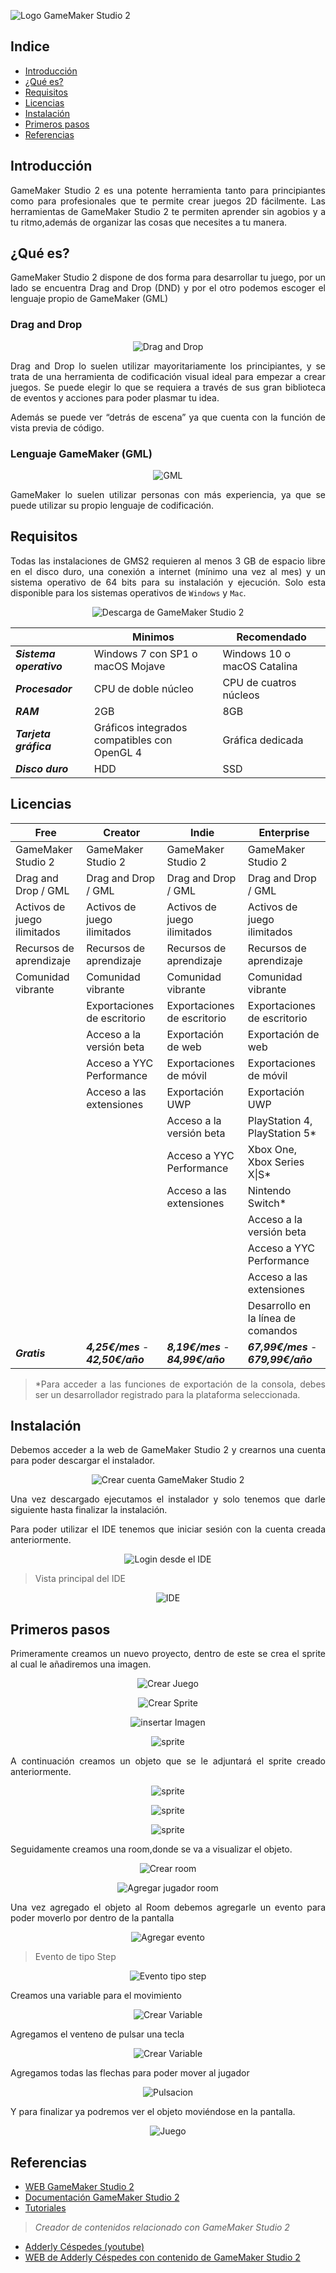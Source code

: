![Logo GameMaker Studio 2](https://coal.yoyogames.com/brand/GMS2_PrimaryLogo/Primary1/GMS2_Primary_DblLine_BlackTransparent.png)

<div align="justify">

## Indice

- [Introducción](#introduccion)
- [¿Qué es?](#queEs)
- [Requisitos](#requisitos)
- [Licencias](#licencias)
- [Instalación](#instalacion)
- [Primeros pasos](#primerosPasos)
- [Referencias](#referencias)

<a name="introduccion"></a>
## Introducción

GameMaker Studio 2 es una potente herramienta tanto para principiantes como para profesionales que te permite crear juegos 2D fácilmente. Las herramientas de GameMaker Studio 2 te permiten aprender sin agobios y a tu ritmo,además de organizar las cosas que necesites a tu manera.

<a name="queEs"></a>
## ¿Qué es?

GameMaker Studio 2 dispone de dos forma para desarrollar tu juego, por un lado se encuentra Drag and Drop (DND) y por el otro podemos escoger el lenguaje propio de GameMaker (GML)

### Drag and Drop

<div align="center">

![Drag and Drop](img/DND-GML/DND.png)

</div>

Drag and Drop lo suelen utilizar mayoritariamente los principiantes, y se trata de una herramienta de codificación visual ideal para empezar a crear juegos. 
Se puede elegir lo que se requiera a través de sus gran biblioteca de eventos y acciones para poder plasmar tu idea. 

Además se puede ver “detrás de escena” ya que cuenta con la función de vista previa de código.

### Lenguaje GameMaker (GML)

<div align="center">

![GML](img/DND-GML/GML.png)

</div>

GameMaker lo suelen utilizar personas con más experiencia, ya que se puede utilizar su propio lenguaje de codificación. 


<a name="requisitos"></a>
## Requisitos

Todas las instalaciones de GMS2 requieren al menos 3 GB de espacio libre en el disco duro, una conexión a internet (mínimo una vez al mes) y un sistema operativo de 64 bits para su instalación y ejecución. Solo esta disponible para los sistemas operativos de `Windows` y `Mac`.

<div align="center">

![Descarga de GameMaker Studio 2](img/instalacion/descarga.png)

</div>

| | Minimos | Recomendado |
| -- | -- | -- |
| ***Sistema operativo*** | Windows 7 con SP1 o macOS Mojave | Windows 10 o macOS Catalina |
| ***Procesador*** | CPU de doble núcleo | CPU de cuatros núcleos |
| ***RAM*** | 2GB | 8GB |
| ***Tarjeta gráfica*** | Gráficos integrados compatibles con OpenGL 4 | Gráfica dedicada |
| ***Disco duro*** | HDD | SSD|

<a name="licencias"></a>
## Licencias

| Free | Creator | Indie | Enterprise |
| -- | -- | -- | -- |
| GameMaker Studio 2 | GameMaker Studio 2 | GameMaker Studio 2 | GameMaker Studio 2 |
| Drag and Drop / GML | Drag and Drop / GML | Drag and Drop / GML | Drag and Drop / GML |
| Activos de juego ilimitados | Activos de juego ilimitados | Activos de juego ilimitados | Activos de juego ilimitados |
| Recursos de aprendizaje | Recursos de aprendizaje | Recursos de aprendizaje | Recursos de aprendizaje |
| Comunidad vibrante | Comunidad vibrante | Comunidad vibrante | Comunidad vibrante |
| | Exportaciones de escritorio | Exportaciones de escritorio | Exportaciones de escritorio	|
| | Acceso a la versión beta | Exportación de web | Exportación de web |
| | Acceso a YYC Performance | Exportaciones de móvil | Exportaciones de móvil |
| | Acceso a las extensiones | Exportación UWP | Exportación UWP |
| | | Acceso a la versión beta | PlayStation 4, PlayStation 5* |
| | | Acceso a YYC Performance | Xbox One, Xbox Series X\|S* |
| | | Acceso a las extensiones | Nintendo Switch* |
| | | | Acceso a la versión beta |
| | | | Acceso a YYC Performance |
| | | | Acceso a las extensiones |
| | | | Desarrollo en la línea de comandos |
| ***Gratis*** | ***4,25€/mes*** - ***42,50€/año*** | ***8,19€/mes*** - ***84,99€/año*** | ***67,99€/mes*** - ***679,99€/año*** |

> *Para acceder a las funciones de exportación de la consola, debes ser un desarrollador registrado para la plataforma seleccionada.

<a name="instalacion"></a>
## Instalación

Debemos acceder a la web de GameMaker Studio 2 y crearnos una cuenta para poder descargar el instalador.

<div align="center">

![Crear cuenta GameMaker Studio 2](img/instalacion/login.png)

</div>

Una vez descargado ejecutamos el instalador y solo tenemos que darle siguiente hasta finalizar la instalación.

Para poder utilizar el IDE tenemos que iniciar sesión con la cuenta creada anteriormente.

<div align="center">

![Login desde el IDE](img/instalacion/login_ide.png)

</div>

> Vista principal del IDE

<div align="center">

![IDE](img/instalacion/ide.png)

</div>

<a name="primerosPasos"></a>
## Primeros pasos

Primeramente creamos un nuevo proyecto, dentro de este se crea el sprite al cual le añadiremos una imagen.

<div align="center">

![Crear Juego](img/tutorial/crearJuego.png)

</div>

<div align="center">

![Crear Sprite](img/tutorial/crearSprite.png)

</div>

<div align="center">

![insertar Imagen](img/tutorial/importarImagen.png)

</div>

<div align="center">

![sprite](img/tutorial/sprite.png)

</div>

A continuación creamos un objeto que se le adjuntará el sprite creado anteriormente.

<div align="center">

![sprite](img/tutorial/object.png)

</div>

<div align="center">

![sprite](img/tutorial/add_sprite.png)

</div>

<div align="center">

![sprite](img/tutorial/object_create.png)

</div>

Seguidamente creamos una room,donde se va a visualizar el objeto.

<div align="center">

![Crear room](img/tutorial/room.png)

</div>

<div align="center">

![Agregar jugador room](img/tutorial/add_player_room.png)

</div>

Una vez agregado el objeto al Room debemos agregarle un evento para poder moverlo por dentro de la pantalla

<div align="center">

![Agregar evento](img/tutorial/add-event.png)

</div>

> Evento de tipo Step

<div align="center">

![Evento tipo step](img/tutorial/step.png)

</div>

Creamos una variable para el movimiento

<div align="center">

![Crear Variable](img/tutorial/var.png)

</div>

Agregamos el venteno de pulsar una tecla

<div align="center">

![Crear Variable](img/tutorial/key_down.png)

</div>

Agregamos todas las flechas para poder mover al jugador

<div align="center">

![Pulsacion](img/tutorial/move.png)

</div>

Y para finalizar ya podremos ver el objeto moviéndose en la pantalla.

<div align="center">

![Juego](img/tutorial/game.png)

</div>

<a name="referencias"></a>
## Referencias

- [WEB GameMaker Studio 2](https://www.yoyogames.com/es)
- [Documentación GameMaker Studio 2](https://manual-es.yoyogames.com/#t=Content.htm)
- [Tutoriales](https://www.yoyogames.com/es/tutorials)

> *Creador de contenidos relacionado con GameMaker Studio 2*

- [Adderly Céspedes (youtube)](https://www.youtube.com/channel/UCPyrFm1DOHoTwDPv5kQqARg)
- [WEB de Adderly Céspedes con contenido de GameMaker Studio 2](http://2ddentertainment.com/tut_pag/gm/game_maker.htm)
</div>